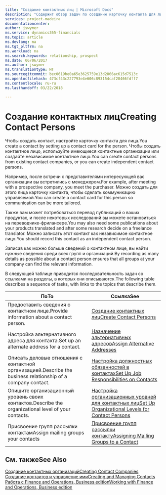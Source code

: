 ```yaml
---
title: "Создание контактных лиц | Microsoft Docs"
description: "Содержит обзор задач по созданию карточку контакта для лица, например для потенциального клиента или поставщика, что помогает определить отношения и наладить связь."
services: project-madeira
documentationcenter: 
author: jswymer
ms.service: dynamics365-financials
ms.topic: article
ms.devlang: na
ms.tgt_pltfrm: na
ms.workload: na
ms.search.keywords: relationship, prospect
ms.date: 06/06/2017
ms.author: jswymer
ms.translationtype: HT
ms.sourcegitcommit: bec0619be0a65e3625759e13d2866ac615d7513c
ms.openlocfilehash: 473cf43c227793e4e606c893154caf28466fdff7
ms.contentlocale: ru-ru
ms.lasthandoff: 03/22/2018

---
```

# <a name="creating-contact-persons"></a><span data-ttu-id="ecd88-103">Создание контактных лиц</span><span class="sxs-lookup"><span data-stu-id="ecd88-103">Creating Contact Persons</span></span>
<span data-ttu-id="ecd88-104">Чтобы создать контакт, настройте карточку контакта для лица.</span><span class="sxs-lookup"><span data-stu-id="ecd88-104">You create a contact by setting up a contact card for the person.</span></span> <span data-ttu-id="ecd88-105">Чтобы создать контактное лицо, используйте имеющиеся контактные организации или создайте независимое контактное лицо.</span><span class="sxs-lookup"><span data-stu-id="ecd88-105">You can create contact persons from existing contact companies, or you can create independent contact persons.</span></span>

<span data-ttu-id="ecd88-106">Например, после встречи с представителями интересующей вас организации вы встретились с менеджером.</span><span class="sxs-lookup"><span data-stu-id="ecd88-106">For example, after meeting with a prospective company, you meet the purchaser.</span></span> <span data-ttu-id="ecd88-107">Можно создать для этого лица карточку контакта, чтобы сделать коммуникацию управляемой.</span><span class="sxs-lookup"><span data-stu-id="ecd88-107">You can create a contact card for this person so communication can be more tailored.</span></span>

<span data-ttu-id="ecd88-108">Также вам может потребоваться перевод публикаций о ваших продуктах, и после некоторых исследований вы можете остановиться на переводчике-фрилансере.</span><span class="sxs-lookup"><span data-stu-id="ecd88-108">You may also need some publications about your products translated and after some research decide on a freelance translator.</span></span> <span data-ttu-id="ecd88-109">Можно записать этот контакт как независимое контактное лицо.</span><span class="sxs-lookup"><span data-stu-id="ecd88-109">You should record this contact as an independent contact person.</span></span>

<span data-ttu-id="ecd88-110">Записав как можно больше сведений о контактном лице, вы найти нужные сведения среди всех групп и организаций.</span><span class="sxs-lookup"><span data-stu-id="ecd88-110">By recording as many details as possible about a contact person ensures that all groups at your company can find the relevant information.</span></span>

<span data-ttu-id="ecd88-111">В следующей таблице приводится последовательность задач со ссылками на разделы, в которых они описываются.</span><span class="sxs-lookup"><span data-stu-id="ecd88-111">The following table describes a sequence of tasks, with links to the topics that describe them.</span></span>

| <span data-ttu-id="ecd88-112">По</span><span class="sxs-lookup"><span data-stu-id="ecd88-112">To</span></span> | <span data-ttu-id="ecd88-113">Ссылка</span><span class="sxs-lookup"><span data-stu-id="ecd88-113">See</span></span> |
| --- | --- |
| <span data-ttu-id="ecd88-114">Предоставить сведения о контактном лице.</span><span class="sxs-lookup"><span data-stu-id="ecd88-114">Provide information about a contact person.</span></span> |[<span data-ttu-id="ecd88-115">Создание контактных лиц</span><span class="sxs-lookup"><span data-stu-id="ecd88-115">Create Contact Persons</span></span>](marketing-how-create-contact-persons.md) |
| <span data-ttu-id="ecd88-116">Настройка альтернативного адреса для контакта.</span><span class="sxs-lookup"><span data-stu-id="ecd88-116">Set up an alternate address for a contact.</span></span> |[<span data-ttu-id="ecd88-117">Назначение альтернативных адресов</span><span class="sxs-lookup"><span data-stu-id="ecd88-117">Assign Alternative Addresses</span></span>](marketing-how-assign-alternate-address.md) |
| <span data-ttu-id="ecd88-118">Описать деловые отношения с контактной организацией.</span><span class="sxs-lookup"><span data-stu-id="ecd88-118">Describe the business relationship of a company contact.</span></span> |[<span data-ttu-id="ecd88-119">Настройка должностных обязанностей в контактах</span><span class="sxs-lookup"><span data-stu-id="ecd88-119">Set Up Job Responsibilities on Contacts</span></span>](marketing-job-responsibilities.md) |
| <span data-ttu-id="ecd88-120">Опишите организационный уровень своих контактов.</span><span class="sxs-lookup"><span data-stu-id="ecd88-120">Describe the organizational level of your contacts.</span></span> |[<span data-ttu-id="ecd88-121">Настройка организационных уровней для контактных лиц</span><span class="sxs-lookup"><span data-stu-id="ecd88-121">Set Up Organizational Levels for Contact Persons</span></span>](marketing-organizational-levels.md) |
| <span data-ttu-id="ecd88-122">Присвоение групп рассылки контактам</span><span class="sxs-lookup"><span data-stu-id="ecd88-122">Assign mailing groups your contacts</span></span> |[<span data-ttu-id="ecd88-123">Присвоение групп рассылки контакту</span><span class="sxs-lookup"><span data-stu-id="ecd88-123">Assigning Mailing Groups to a Contact</span></span>](marketing-mailing-groups.md) |

## <a name="see-also"></a><span data-ttu-id="ecd88-124">См. также</span><span class="sxs-lookup"><span data-stu-id="ecd88-124">See Also</span></span>
[<span data-ttu-id="ecd88-125">Создание контактных организаций</span><span class="sxs-lookup"><span data-stu-id="ecd88-125">Creating Contact Companies</span></span>](marketing-create-contact-companies.md)  
[<span data-ttu-id="ecd88-126">Создание контактов и управление ими</span><span class="sxs-lookup"><span data-stu-id="ecd88-126">Creating and Managing Contacts</span></span>]()  
[<span data-ttu-id="ecd88-127">Работа с Finance and Operations, Business edition</span><span class="sxs-lookup"><span data-stu-id="ecd88-127">Working with Finance and Operations, Business edition</span></span>](ui-work-product.md)

